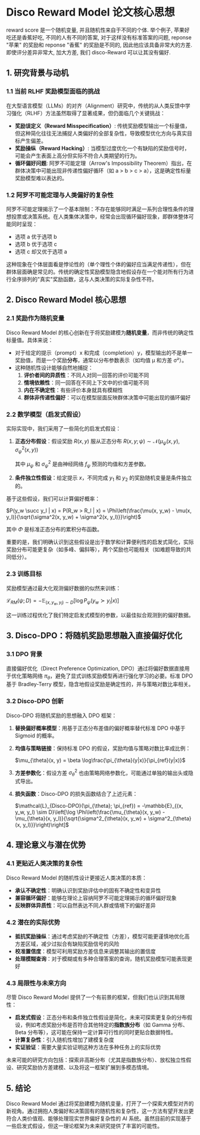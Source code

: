 # Disco Reward Model 论文核心思想

reward score 是一个随机变量, 并且随机性来自于不同的个体.  举个例子, 苹果好吃还是香蕉好吃, 不同的人有不同的答案, 对于这样没有标准答案的问题, reponse "苹果" 的奖励和 reponse "香蕉" 的奖励是不同的, 因此他应该具备非常大的方差. 即使评分差异非常大, 加大方差, 我们 disco-Reward 可以让其没有偏好. 


## 1. 研究背景与动机

### 1.1 当前 RLHF 奖励模型面临的挑战

在大型语言模型（LLMs）的对齐（Alignment）研究中，传统的从人类反馈中学习强化（RLHF）方法虽然取得了显著成果，但仍面临几个关键挑战：

- **奖励误定义（Reward Misspecification）**: 传统奖励模型输出一个标量值，但这种简化往往无法捕捉人类偏好的全部复杂性，导致模型优化方向与真实目标产生偏差。
- **奖励操纵（Reward Hacking）**: 当模型过度优化一个有缺陷的奖励信号时，可能会产生表面上高分但实际不符合人类期望的行为。
- **循环偏好问题**: 阿罗不可能定理（Arrow's Impossibility Theorem）指出，在群体决策中可能出现非传递性偏好循环（如 a > b > c > a），这是确定性标量奖励模型难以表达的。

### 1.2 阿罗不可能定理与人类偏好的复杂性

阿罗不可能定理揭示了一个基本限制：不存在能够同时满足一系列合理性条件的理想投票或决策系统。在人类集体决策中，经常会出现循环偏好现象，即群体整体可能同时呈现：
- 选项 a 优于选项 b
- 选项 b 优于选项 c
- 选项 c 却又优于选项 a

这种现象在个体层面看是悖论性的（单个理性个体的偏好应当满足传递性），但在群体层面确是常见的。传统的确定性奖励模型隐含地假设存在一个能对所有行为进行全序排列的"真实"奖励函数，这与人类决策的实际复杂性不符。

## 2. Disco Reward Model 核心思想

### 2.1 奖励作为随机变量

Disco Reward Model 的核心创新在于将奖励建模为**随机变量**，而非传统的确定性标量值。具体来说：

- 对于给定的提示（prompt）x 和完成（completion）y，模型输出的不是单一奖励值，而是一个奖励**分布**，通常以分布参数表示（如均值 μ 和方差 σ²）。
- 这种随机性设计能够自然地捕捉：
  1. **评价者间的异质性**：不同人对同一回答的评价可能不同
  2. **情境依赖性**：同一回答在不同上下文中的价值可能不同
  3. **内在不确定性**：有些评价本身就具有模糊性
  4. **群体非传递性偏好**：可以在模型层面反映群体决策中可能出现的循环偏好

### 2.2 数学模型（启发式假设）

实际实现中，我们采用了一些简化的启发式假设：

1. **正态分布假设**：假设奖励 $R(x, y)$ 服从正态分布
   $R(x, y; \psi) \sim \mathcal{N}(\mu_{\psi}(x, y), \sigma^2_{\psi}(x, y))$
   
   其中 $\mu_{\psi}$ 和 $\sigma^2_{\psi}$ 是由神经网络 $f_{\psi}$ 预测的均值和方差参数。

2. **条件独立性假设**：给定提示 $x$，不同完成 $y_1$ 和 $y_2$ 的奖励随机变量是条件独立的。

基于这些假设，我们可以计算偏好概率：

$P(y_w \succ y_l | x) = P(R_w > R_l | x) = \Phi\left(\frac{\mu(x, y_w) - \mu(x, y_l)}{\sqrt{\sigma^2(x, y_w) + \sigma^2(x, y_l)}}\right)$

其中 $\Phi$ 是标准正态分布的累积分布函数。

重要的是，我们明确认识到这些假设是出于数学和计算便利性的启发式简化，实际奖励分布可能更复杂（如多峰、偏斜等），两个奖励也可能相关（如难题导致的共同低分）。

### 2.3 训练目标

奖励模型通过最大化观测偏好数据的似然来训练：

$\mathcal{L}_{RM}(\psi; D) = -\mathbb{E}_{(x, y_w, y_l) \sim D}[\log P_{\psi}(y_w \succ y_l | x)]$

这一训练过程优化了我们特定启发式模型的参数，以最佳拟合观测到的偏好数据。

## 3. Disco-DPO：将随机奖励思想融入直接偏好优化

### 3.1 DPO 背景

直接偏好优化（Direct Preference Optimization, DPO）通过将偏好数据直接用于优化策略网络 $\pi_{\theta}$，避免了显式训练奖励模型再进行强化学习的必要。标准 DPO 基于 Bradley-Terry 模型，隐含地假设奖励是确定性的，并与策略对数比率相关。

### 3.2 Disco-DPO 创新

Disco-DPO 将随机奖励的思想融入 DPO 框架：

1. **替换偏好概率模型**：用基于正态分布差值的偏好概率替代标准 DPO 中基于 Sigmoid 的概率。

2. **均值与策略链接**：保持标准 DPO 的假设，奖励均值与策略对数比率成比例：

   $\mu_{\theta}(x, y) = \beta \log\frac{\pi_{\theta}(y|x)}{\pi_{ref}(y|x)}$

3. **方差参数化**：假设方差 $\sigma^2_{\theta}$ 也由策略网络参数化，可能通过单独的输出头或隐式导出。

4. **损失函数**：Disco-DPO 的损失函数结合了上述元素：

   $\mathcal{L}_{Disco-DPO}(\pi_{\theta}; \pi_{ref}) = -\mathbb{E}_{(x, y_w, y_l) \sim D}\left[\log \Phi\left(\frac{\mu_{\theta}(x, y_w) - \mu_{\theta}(x, y_l)}{\sqrt{\sigma^2_{\theta}(x, y_w) + \sigma^2_{\theta}(x, y_l)}}\right)\right]$

## 4. 理论意义与潜在优势

### 4.1 更贴近人类决策的复杂性

Disco Reward Model 的随机性设计更接近人类决策的本质：

- **承认不确定性**：明确认识到奖励评估中的固有不确定性和变异性
- **兼容循环偏好**：能够在理论上容纳阿罗不可能定理揭示的循环偏好现象
- **反映群体异质性**：可以自然表达不同人群或情境下的偏好差异

### 4.2 潜在的实际优势

- **抵抗奖励操纵**：通过考虑奖励的不确定性（方差），模型可能更谨慎地优化高方差区域，减少过拟合有缺陷奖励信号的风险
- **校准置信度**：模型可利用奖励方差信息来调整其输出的置信度
- **处理模糊查询**：对于模糊或有多种合理答案的查询，随机奖励模型可能表现更好

### 4.3 局限性与未来方向

尽管 Disco Reward Model 提供了一个有前景的框架，但我们也认识到其局限性：

- **启发式假设**：正态分布和条件独立性假设是简化，未来可探索更复杂的分布假设，例如考虑奖励分布是否符合其他特定的**指数族分布**（如 Gamma 分布、Beta 分布等），这可能在保持一定计算可行性的同时更贴合数据特性。
- **计算复杂性**：引入随机性增加了建模复杂度
- **实证验证**：需要大量实验证明这种方法在多种任务上的实际优势

未来可能的研究方向包括：探索非高斯分布（尤其是指数族分布）、放松独立性假设、研究奖励协方差建模、以及将这一框架扩展到多模态情境。

## 5. 结论

Disco Reward Model 通过将奖励建模为随机变量，打开了一个探索大模型对齐的新视角。通过拥抱人类偏好和决策固有的随机性和复杂性，这一方法有望开发出更符合人类价值观、能够处理现实世界偏好复杂性的 AI 系统。虽然目前的实现基于一些启发式假设，但这一理论框架为未来研究提供了丰富的可能性。 